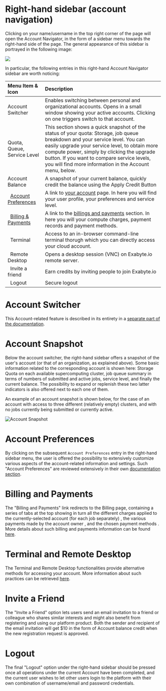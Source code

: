 # Right-hand sidebar (account navigation)

Clicking on your name/username in the top right corner of the page will open the Account Navigator, in the form of a sidebar menu towards the right-hand side of the page. The general appearance of this sidebar is portrayed in the following image:

<img src="/images/ui-right-sidebar.png"/>

In particular, the following entries in this right-hand Account Navigator sidebar are worth noticing:

| Menu Item & Icon                                                            | Description
|:-----------------------------------------------------------------------   |:-------------
| Account Switcher                                                        | Enables switching between personal and organizational accounts. Opens in a small window showing your active accounts. Clicking on one triggers switch to that account.
| Quota, Queue, Service Level                                             | This section shows a quick snapshot of the status of your quota: Storage, job queue breakdown and your service level. You can easily upgrade your service level, to obtain more compute power, simply by clicking the upgrade button. If you want to compare service levels, you will find more information in the Account menu, below.
| Account Balance                                                         | A snapshot of your current balance, quickly credit the balance using the Apply Credit Button
| <i class="zmdi zmdi-settings"></i> &nbsp; [Account Preferences](../billing/settings-and-profile.md)                           | A link to [your account](../billing/settings-and-profile) page. In here you will find your user profile, your preferences and service level.
| <i class="zmdi zmdi-card"></i> &nbsp; [Billing & Payments](../billing/billing-and-payments.md)               | A link to the [billings and payments](../billing/billing-and-payments.md) section. In here you will your compute charges, payment records and payment methods.
| <i class="fa fa-terminal"></i> &nbsp; Terminal                                                                | Access to an in-browser command-line terminal thorugh which you can directly access your cloud account.
| <i class="fa fa-desktop"></i> &nbsp; Remote Desktop                                                          | Opens a desktop session (VNC) on Exabyte.io remote server.
| <i class="zmdi zmdi-accounts-add"></i> &nbsp; Invite a friend                                                         | Earn credits by inviting people to join Exabyte.io
| <i class="zmdi zmdi-power"></i> &nbsp; Logout                                                                  | Secure logout


# Account Switcher

This Account-related feature is described in its entirety in a [separate part of the documentation](/accounts/ui/switcher.md).

# Account Snapshot

Below the account switcher, the right-hand sidebar offers a snapshot of the user's account (or that of an organization, as explained above). Some basic information related to the corresponding account is shown here: Storage Quota on each available supercomputing cluster, job queue summary in terms of numbers of submitted and active jobs, service level, and finally the current balance. The possibility to expand or replenish these two latter indicators is also offered next to each one of them.

An example of an account snapshot is shown below, for the case of an account with access to three different (relatively empty) clusters, and with no jobs currently being submitted or currently active. 

![Account Snapshot](/images/account-snapshot.png "Account Snapshot")


# Account Preferences

By clicking on the subsequent `Account Preferences` entry <i class="zmdi zmdi-settings"></i> in the right-hand sidebar menu, the user is offered the possibility to extensively customize various aspects of the account-related information and settings. Such "Account Preferences" are reviewed extensively in their own [documentation section](/accounts/ui/preferences-overview.md).

# Billing and Payments

The "Billing and Payments" link <i class="zmdi zmdi-card zmdi-hc-border"></i> redirects to the Billing page, containing a series of tabs at the top showing in turn all the different charges applied to the currently-selected account (for each job separately) <i class="zmdi zmdi-file-text zmdi-hc-border"></i>, the various payments made by the account owner <i class="zmdi zmdi-file-plus zmdi-hc-border"></i>, and the chosen payment methods <i class="zmdi zmdi-card zmdi-hc-border"></i>. More details about such billing and payments information can be found [here](/accounts/accounting/overview.md).

# Terminal and Remote Desktop

The Terminal and Remote Desktop functionalities provide alternative methods for accessing your account. More information about such practices can be retrieved [here](../../compute/cli/login.md).

# Invite a Friend

The "Invite a Friend" option  <i class="zmdi zmdi-accounts-add zmdi-hc-border"></i> lets users send an email invitation to a friend or colleague who shares similar interests and might also benefit from registering and using our platform product. Both the sender and recipient of the email invitation will get $10 in the form of Account balance credit when the new registration request is approved.

# Logout

The final "Logout" option <i class="zmdi zmdi-power zmdi-hc-border"></i> under the right-hand sidebar should be pressed once all operations under the current Account have been completed, and the current user wishes to let other users login to the platform with their own combination of username/email and password credentials.
